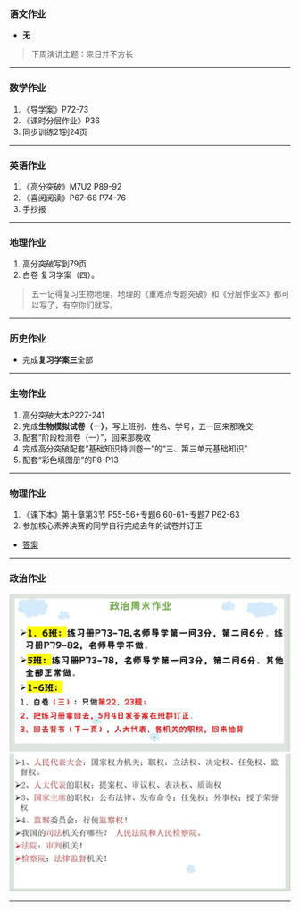 ### 语文作业
* **无**
> 下周演讲主题：来日并不方长
---

### 数学作业
1. 《导学案》P72-73
2. 《课时分层作业》P36
3. 同步训练21到24页
---

### 英语作业
1. 《高分突破》M7U2 P89-92
2. 《喜阅阅读》P67-68 P74-76
3. 手抄报
---

### 地理作业
1. 高分突破写到79页
2. 白卷 复习学案（四）。
> 五一记得复习生物地理，地理的《重难点专题突破》和《分层作业本》都可以写了，有空你们就写。
---

### 历史作业
* 完成**复习学案三**全部
---

### 生物作业
1. 高分突破大本P227-241
2. 完成**生物模拟试卷（一）**，写上班别、姓名、学号，五一回来那晚交
3. 配套“阶段检测卷（一）”，回来那晚收
4. 完成高分突破配套“基础知识特训卷一”的“三、第三单元基础知识”
5. 配套“彩色填图册”的P8-P13
---

### 物理作业
1. 《课下本》第十章第3节 P55-56+专题6 60-61+专题7 P62-63
2. 参加核心素养决赛的同学自行完成去年的试卷并订正
* [答案](https://view.officeapps.live.com/op/embed.aspx?src=https://github.com/CMSZ002/hw/releases/download/latest/12phs.docx)
---

### 政治作业
![hw](hw_G8S2/_images/12p1.webp)
![hw](hw_G8S2/_images/12p2.webp)

---

